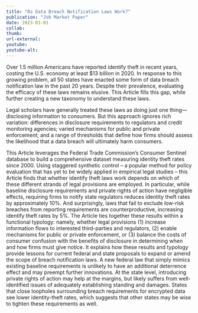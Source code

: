 ```yaml
---
title: "Do Data Breach Notification Laws Work?"
publication: "Job Market Paper"
date: 2023-01-01
collab: 
thumb: 
url-external: 
youtube: 
youtube-alt: 
---
```


Over 1.5 million Americans have reported identify theft in recent years, costing the U.S. economy at least $13 billion in 2020. In response to this growing problem, all 50 states have enacted some form of data breach notification law in the past 20 years. Despite their prevalence, evaluating the efficacy of these laws remains elusive. This Article fills this gap, while further creating a new taxonomy to understand these laws.

Legal scholars have generally treated these laws as doing just one thing—disclosing information to consumers. But this approach ignores rich variation: differences in disclosure requirements to regulators and credit monitoring agencies; varied mechanisms for public and private enforcement; and a range of thresholds that define how firms should assess the likelihood that a data breach will ultimately harm consumers.

This Article leverages the Federal Trade Commission’s Consumer Sentinel database to build a comprehensive dataset measuring identity theft rates since 2000. Using staggered synthetic control – a popular method for policy evaluation that has yet to be widely applied in empirical legal studies – this Article finds that whether identify theft laws work depends on which of these different strands of legal provisions are employed. In particular, while baseline disclosure requirements and private rights of action have negligible effects, requiring firms to notify state regulators reduces identity theft rates by approximately 10%. And surprisingly, laws that fail to exclude low-risk breaches from reporting requirements are counterproductive, increasing identify theft rates by 5%.
The Article ties together these results within a functional typology: namely, whether legal provisions  (1) increase information flows to interested third-parties and regulators, (2) enable mechanisms for public or private enforcement, or (3) balance the costs of consumer confusion with the benefits of disclosure in determining when and how firms must give notice. It explains how these results and typology provide lessons for current federal and state proposals to expand or amend the scope of breach notification laws. A new federal law that simply mimics existing baseline requirements is unlikely to have an additional deterrence effect and may preempt further innovations. At the state level, introducing private rights of action may help at the margins, but likely suffers from well-identified issues of adequately establishing standing and damages. States that close loopholes surrounding breach requirements for encrypted data see lower identity-theft rates, which suggests that other states may be wise to tighten these requirements as well.
